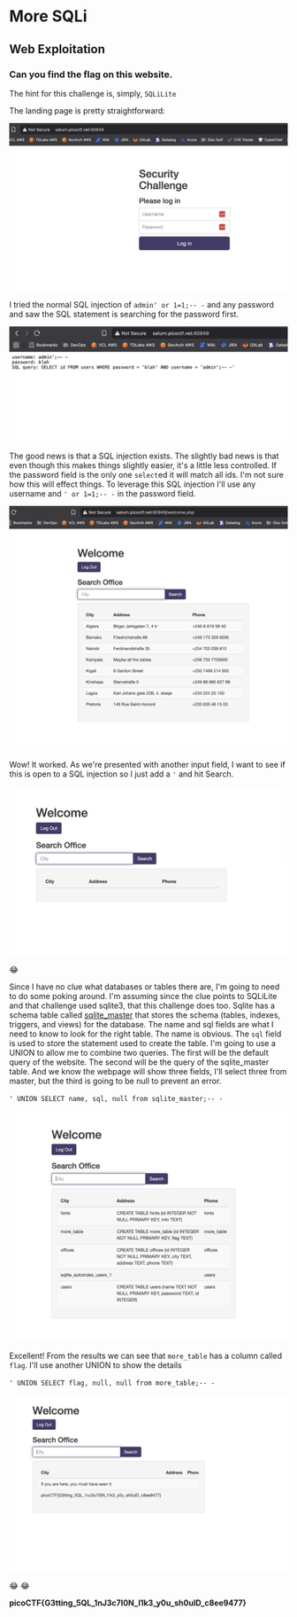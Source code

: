 # More SQLi

## Web Exploitation

### Can you find the flag on this website.

The hint for this challenge is, simply, `SQLiLite`

The landing page is pretty straightforward:

![landing](./landing.png)

I tried the normal SQL injection of `admin' or 1=1;-- -` and any password and saw the SQL statement is searching for the password first.

![result1](./result1.png)

The good news is that a SQL injection exists.  The slightly bad news is that even though this makes things slightly easier, it's a little less controlled.  If the password field is the only one `select`ed it will match all ids.  I'm not sure how this will effect things.  To leverage this SQL injection I'll use any username and `' or 1=1;-- -` in the password field. 

![result2](./result2.png)

Wow!  It worked.  As we're presented with another input field, I want to see if this is open to a SQL injection so I just add a `'` and hit Search.

![result3](./result3.png)

:joy:

Since I have no clue what databases or tables there are, I'm going to need to do some poking around.  I'm assuming since the clue points to SQLiLite and that challenge used sqlite3, that this challenge does too.  Sqlite has a schema table called [sqlite_master](https://sqlite.org/schematab.html) that stores the schema (tables, indexes, triggers, and views) for the database.  The name and sql fields are what I need to know to look for the right table.  The name is obvious.  The `sql` field is used to store the statement used to create the table. I'm going to use a UNION to allow me to combine two queries.  The first will be the default query of the website.  The second will be the query of the sqlite_master table.  And we know the webpage will show three fields, I'll select three from master, but the third is going to be null to prevent an error.

`' UNION SELECT name, sql, null from sqlite_master;-- -`

![result4](./result4.png)

Excellent!  From the results we can see that `more_table` has a column called `flag`.  I'll use another UNION to show the details

`' UNION SELECT flag, null, null from more_table;-- -`

![flag](./flag.png)

:joy: :joy:

**picoCTF{G3tting_5QL_1nJ3c7I0N_l1k3_y0u_sh0ulD_c8ee9477}**
